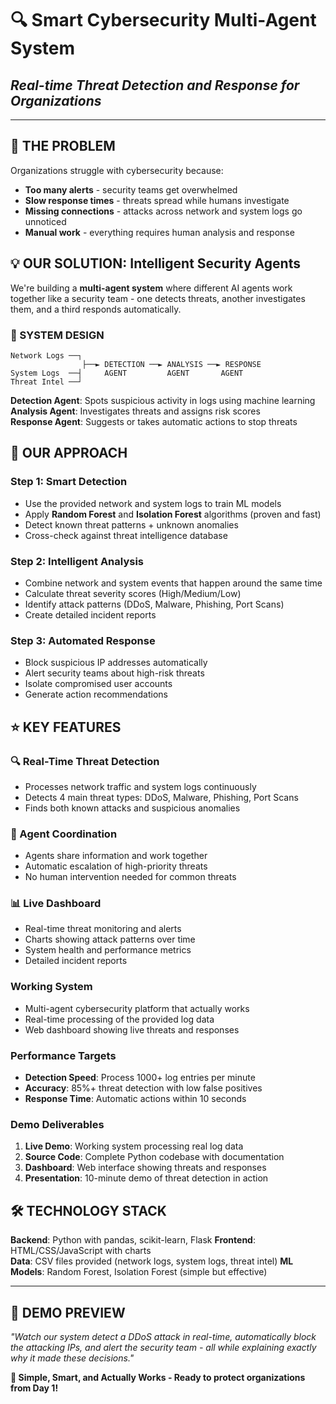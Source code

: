 # 🔍 Smart Cybersecurity Multi-Agent System
## *Real-time Threat Detection and Response for Organizations*

---

## **🎯 THE PROBLEM**
Organizations struggle with cybersecurity because:
- **Too many alerts** - security teams get overwhelmed 
- **Slow response times** - threats spread while humans investigate
- **Missing connections** - attacks across network and system logs go unnoticed
- **Manual work** - everything requires human analysis and response

## **💡 OUR SOLUTION: Intelligent Security Agents**

We're building a **multi-agent system** where different AI agents work together like a security team - one detects threats, another investigates them, and a third responds automatically.

### **🧠 SYSTEM DESIGN**
```
Network Logs ──┐
                ├──► DETECTION ──► ANALYSIS ──► RESPONSE
System Logs  ──┤     AGENT         AGENT       AGENT
Threat Intel ──┘
```

**Detection Agent**: Spots suspicious activity in logs using machine learning
**Analysis Agent**: Investigates threats and assigns risk scores  
**Response Agent**: Suggests or takes automatic actions to stop threats

## **🚀 OUR APPROACH**

### **Step 1: Smart Detection**
- Use the provided network and system logs to train ML models
- Apply **Random Forest** and **Isolation Forest** algorithms (proven and fast)
- Detect known threat patterns + unknown anomalies
- Cross-check against threat intelligence database

### **Step 2: Intelligent Analysis** 
- Combine network and system events that happen around the same time
- Calculate threat severity scores (High/Medium/Low)
- Identify attack patterns (DDoS, Malware, Phishing, Port Scans)
- Create detailed incident reports

### **Step 3: Automated Response**
- Block suspicious IP addresses automatically
- Alert security teams about high-risk threats
- Isolate compromised user accounts
- Generate action recommendations

## **⭐ KEY FEATURES**

### **🔍 Real-Time Threat Detection**
- Processes network traffic and system logs continuously
- Detects 4 main threat types: DDoS, Malware, Phishing, Port Scans
- Finds both known attacks and suspicious anomalies

### **🤖 Agent Coordination**  
- Agents share information and work together
- Automatic escalation of high-priority threats
- No human intervention needed for common threats

### **📊 Live Dashboard**
- Real-time threat monitoring and alerts
- Charts showing attack patterns over time  
- System health and performance metrics
- Detailed incident reports

### **Working System**
- Multi-agent cybersecurity platform that actually works
- Real-time processing of the provided log data
- Web dashboard showing live threats and responses

### **Performance Targets**
- **Detection Speed**: Process 1000+ log entries per minute
- **Accuracy**: 85%+ threat detection with low false positives  
- **Response Time**: Automatic actions within 10 seconds

### **Demo Deliverables**
1. **Live Demo**: Working system processing real log data
2. **Source Code**: Complete Python codebase with documentation  
3. **Dashboard**: Web interface showing threats and responses
4. **Presentation**: 10-minute demo of threat detection in action

## **🛠 TECHNOLOGY STACK**

**Backend**: Python with pandas, scikit-learn, Flask
**Frontend**: HTML/CSS/JavaScript with charts  
**Data**: CSV files provided (network logs, system logs, threat intel)
**ML Models**: Random Forest, Isolation Forest (simple but effective)


---

## **🎪 DEMO PREVIEW**
*"Watch our system detect a DDoS attack in real-time, automatically block the attacking IPs, and alert the security team - all while explaining exactly why it made these decisions."*

**🎯 Simple, Smart, and Actually Works - Ready to protect organizations from Day 1!**
